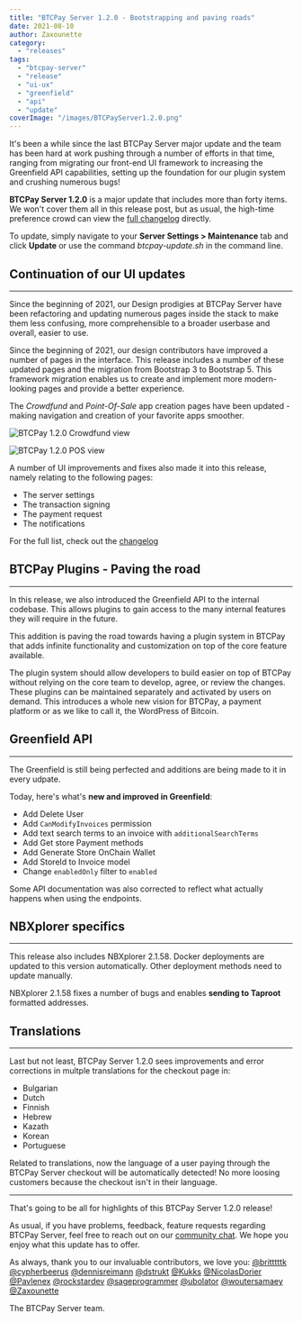 ```yaml
---
title: "BTCPay Server 1.2.0 - Bootstrapping and paving roads"
date: 2021-08-10
author: Zaxounette
category:
  - "releases"
tags:
  - "btcpay-server"
  - "release"
  - "ui-ux"
  - "greenfield"
  - "api"
  - "update"
coverImage: "/images/BTCPayServer1.2.0.png"
---
```


It's been a while since the last BTCPay Server major update and the team has been hard at work pushing through a number of efforts in that time, ranging from migrating our front-end UI framework to increasing the Greenfield API capabilities, setting up the foundation for our plugin system and crushing numerous bugs!

 **BTCPay Server 1.2.0** is a major update that includes more than forty items. We won't cover them all in this release post, but as usual, the high-time preference crowd can view the [full changelog](https://github.com/btcpayserver/btcpayserver/releases) directly.

To update, simply navigate to your **Server Settings > Maintenance** tab and click **Update** or use the command *btcpay-update.sh* in the command line.


## **Continuation of our UI updates**

----

Since the beginning of 2021, our Design prodigies at BTCPay Server have been refactoring and updating numerous pages inside the stack to make them less confusing, more comprehensible to a broader userbase and overall, easier to use.

Since the beginning of 2021, our design contributors have improved a number of pages in the interface. This release includes a number of these updated pages and the migration from Bootstrap 3 to Bootstrap 5. This framework migration enables us to create and implement more modern-looking pages and provide a better experience.

The *Crowdfund* and *Point-Of-Sale* app creation pages have been updated - making navigation and creation of your favorite apps smoother.

![BTCPay 1.2.0 Crowdfund view](/images/BTCPay1.2.0Crowdfund.png)

![BTCPay 1.2.0 POS view](/images/BTCPay1.2.0POS.png)

A number of UI improvements and fixes also made it into this release, namely relating to the following pages:
* The server settings
* The transaction signing
* The payment request
* The notifications
  
For the full list, check out the [changelog](https://github.com/btcpayserver/btcpayserver/releases)

## **BTCPay Plugins - Paving the road**

----

In this release, we also introduced the Greenfield API to the internal codebase.
This allows plugins to gain access to the many internal features they will require in the future.

This addition is paving the road towards having a plugin system in BTCPay that adds infinite functionality and customization on top of the core feature available.

The plugin system should allow developers to build easier on top of BTCPay without relying on the core team to develop, agree, or review the changes. These plugins can be maintained separately and activated by users on demand. This introduces a whole new vision for BTCPay, a payment platform or as we like to call it, the WordPress of Bitcoin.

## **Greenfield API**

----

The Greenfield is still being perfected and additions are being made to it in every udpate.

Today, here's what's **new and improved in Greenfield**:
* Add Delete User
* Add `CanModifyInvoices` permission
* Add text search terms to an invoice with `additionalSearchTerms`
* Add Get store Payment methods
* Add Generate Store OnChain Wallet
* Add StoreId to Invoice model
* Change `enabledOnly` filter to `enabled`

Some API documentation was also corrected to reflect what actually happens when using the endpoints.

## **NBXplorer specifics**

----

This release also includes NBXplorer 2.1.58.
Docker deployments are updated to this version automatically. Other deployment methods need to update manually.

NBXplorer 2.1.58 fixes a number of bugs and enables **sending to Taproot** formatted addresses.

## **Translations**

----

Last but not least, BTCPay Server 1.2.0 sees improvements and error corrections in multple translations for the checkout page in:
* Bulgarian
* Dutch
* Finnish
* Hebrew
* Kazath
* Korean
* Portuguese

Related to translations, now the language of a user paying through the BTCPay Server checkout will be automatically detected! No more loosing customers because the checkout isn't in their language.

----

That's going to be all for highlights of this BTCPay Server 1.2.0 release!

As usual, if you have problems, feedback, feature requests regarding BTCPay Server, feel free to reach out on our [community chat](https://chat.btcpayserver.org/). We hope you enjoy what this update has to offer.

As always, thank you to our invaluable contributors, we love you:
[@britttttk](https://github.com/britttttk) [@cypherbeerus](https://github.com/cypherbeerus) [@dennisreimann](https://github.com/dennisreimann) [@dstrukt](https://github.com/dstrukt) [@Kukks](https://github.com/kukks/) [@NicolasDorier](https://github.com/nicolasdorier/) [@Pavlenex](https://github.com/pavlenex/) [@rockstardev](https://github.com/rockstardev/) [@sageprogrammer](https://github.com/sageprogrammer) [@ubolator](https://github.com/bolatovumar) [@woutersamaey](https://github.com/woutersamaey) [@Zaxounette](https://github.com/zaxounette/)

The BTCPay Server team.





